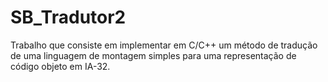 # SB_Tradutor2
Trabalho que consiste em implementar em C/C++ um método de tradução de uma  linguagem de montagem simples para uma representação de código objeto em IA-32.
